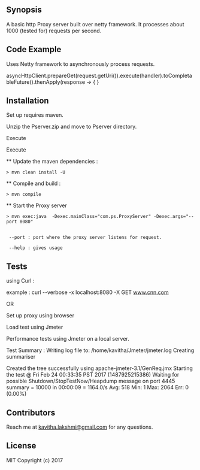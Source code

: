 ## Synopsis

A basic http Proxy server built over netty framework. It  processes about 1000 (tested for) requests per second.

## Code Example

Uses Netty framework to asynchronously process requests. 

 asyncHttpClient.prepareGet(request.getUri()).execute(handler).toCompletableFuture().thenApply(response -> {
 }
 
## Installation

Set up requires maven. 

Unzip the Pserver.zip and move to Pserver directory. 

Execute

Execute

** Update the maven dependencies : 
    
    > mvn clean install -U
  
  
** Compile and build  : 

    > mvn compile

** Start the Proxy server 

    > mvn exec:java  -Dexec.mainClass="com.ps.ProxyServer" -Dexec.args="--port 8080"

 
     --port : port where the proxy server listens for request.
     
     --help : gives usage 
 
## Tests

 using Curl :

example : curl --verbose -x localhost:8080 -X GET www.cnn.com

OR

Set up proxy using browser

Load test using Jmeter

Performance tests using Jmeter on a local server.
 
Test Summary : 
 Writing log file to: /home/kavitha/Jmeter/jmeter.log
 Creating summariser <summary>
 Created the tree successfully using apache-jmeter-3.1/GenReq.jmx
 Starting the test @ Fri Feb 24 00:33:35 PST 2017 (1487925215386)
 Waiting for possible Shutdown/StopTestNow/Heapdump message on port 4445
 summary =  10000 in 00:00:09 = 1164.0/s Avg:   518 Min:     1 Max:  2064 Err:     0 (0.00%)


## Contributors

Reach me at kavitha.lakshmi@gmail.com for any questions.

## License

MIT Copyright (c) 2017

